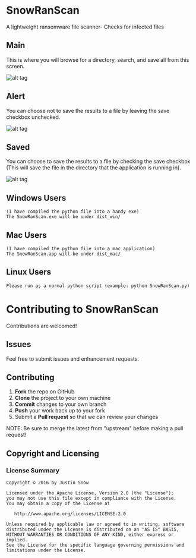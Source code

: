 # SnowRanScan
  A lightweight ransomware file scanner- Checks for infected files 

## Main 
  This is where you will browse for a directory, search, and save all from this screen.
  
  ![alt tag](https://github.com/Jrsnow8921/SnowRanScan/raw/master/main.png)

## Alert 
  You can choose not to save the results to a file by leaving the save checkbox unchecked.

  ![alt tag](https://github.com/Jrsnow8921/SnowRanScan/raw/master/found.png)

## Saved

  You can choose to save the results to a file by checking the save checkbox (This will save the file in the directory that the application is running in).
  
  ![alt tag](https://github.com/Jrsnow8921/SnowRanScan/raw/master/saved.png)

## Windows Users 
    (I have compiled the python file into a handy exe)
    The SnowRanScan.exe will be under dist_win/ 

## Mac Users 
    (I have compiled the python file into a mac application)
    The SnowRanScan.app will be under dist_mac/

## Linux Users
    Please run as a normal python script (example: python SnowRanScan.py)

Contributing to SnowRanScan
=========================================

Contributions are welcomed!

Issues
------

Feel free to submit issues and enhancement requests.

Contributing
------------

 1. **Fork** the repo on GitHub
 2. **Clone** the project to your own machine
 3. **Commit** changes to your own branch
 4. **Push** your work back up to your fork
 5. Submit a **Pull request** so that we can review your changes

NOTE: Be sure to merge the latest from "upstream" before making a pull request!

Copyright and Licensing
-----------------------

### License Summary

```
Copyright © 2016 by Justin Snow

Licensed under the Apache License, Version 2.0 (the "License");
you may not use this file except in compliance with the License.
You may obtain a copy of the License at

   http://www.apache.org/licenses/LICENSE-2.0

Unless required by applicable law or agreed to in writing, software
distributed under the License is distributed on an "AS IS" BASIS,
WITHOUT WARRANTIES OR CONDITIONS OF ANY KIND, either express or implied.
See the License for the specific language governing permissions and
limitations under the License.
```


